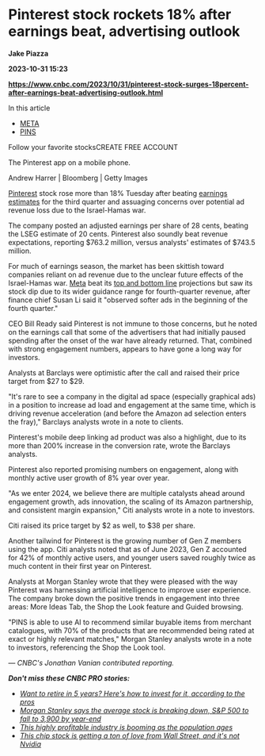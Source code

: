# Pinterest stock rockets 18% after earnings beat, advertising outlook
**Jake Piazza**

**2023-10-31 15:23**

**https://www.cnbc.com/2023/10/31/pinterest-stock-surges-18percent-after-earnings-beat-advertising-outlook.html**

In this article

*   [META](https://www.cnbc.com/quotes/META)
*   [PINS](https://www.cnbc.com/quotes/PINS)

Follow your favorite stocksCREATE FREE ACCOUNT

The Pinterest app on a mobile phone.

Andrew Harrer | Bloomberg | Getty Images

[Pinterest](https://www.cnbc.com/quotes/PINS/) stock rose more than 18% Tuesday after beating [earnings estimates](https://www.cnbc.com/2023/10/30/pinterest-pins-q3-earnings-report-2023.html) for the third quarter and assuaging concerns over potential ad revenue loss due to the Israel-Hamas war.

The company posted an adjusted earnings per share of 28 cents, beating the LSEG estimate of 20 cents. Pinterest also soundly beat revenue expectations, reporting $763.2 million, versus analysts' estimates of $743.5 million.

For much of earnings season, the market has been skittish toward companies reliant on ad revenue due to the unclear future effects of the Israel-Hamas war. [Meta](https://www.cnbc.com/quotes/META/) beat its [top and bottom line](https://www.cnbc.com/2023/10/25/meta-earnings-q3-2023.html) projections but saw its stock dip due to its wider guidance range for fourth-quarter revenue, after finance chief Susan Li said it "observed softer ads in the beginning of the fourth quarter."

CEO Bill Ready said Pinterest is not immune to those concerns, but he noted on the earnings call that some of the advertisers that had initially paused spending after the onset of the war have already returned. That, combined with strong engagement numbers, appears to have gone a long way for investors.

Analysts at Barclays were optimistic after the call and raised their price target from $27 to $29.

"It's rare to see a company in the digital ad space (especially graphical ads) in a position to increase ad load and engagement at the same time, which is driving revenue acceleration (and before the Amazon ad selection enters the fray)," Barclays analysts wrote in a note to clients.

Pinterest's mobile deep linking ad product was also a highlight, due to its more than 200% increase in the conversion rate, wrote the Barclays analysts.

Pinterest also reported promising numbers on engagement, along with monthly active user growth of 8% year over year.

"As we enter 2024, we believe there are multiple catalysts ahead around engagement growth, ads innovation, the scaling of its Amazon partnership, and consistent margin expansion," Citi analysts wrote in a note to investors.

Citi raised its price target by $2 as well, to $38 per share.

Another tailwind for Pinterest is the growing number of Gen Z members using the app. Citi analysts noted that as of June 2023, Gen Z accounted for 42% of monthly active users, and younger users saved roughly twice as much content in their first year on Pinterest.

Analysts at Morgan Stanley wrote that they were pleased with the way Pinterest was harnessing artificial intelligence to improve user experience. The company broke down the positive trends in engagement into three areas: More Ideas Tab, the Shop the Look feature and Guided browsing.

"PINS is able to use AI to recommend similar buyable items from merchant catalogues, with 70% of the products that are recommended being rated at exact or highly relevant matches," Morgan Stanley analysts wrote in a note to investors, referencing the Shop the Look tool.

_— CNBC's Jonathan Vanian contributed reporting._  
  
_**Don't miss these CNBC PRO stories:**_

*   [_Want to retire in 5 years? Here's how to invest for it, according to the pros_](https://www.cnbc.com/2023/10/16/want-to-retire-in-5-years-heres-how-to-invest-for-it-according-to-the-pros.html)
*   [_Morgan Stanley says the average stock is breaking down, S&P 500 to fall to 3,900 by year-end_](https://www.cnbc.com/2023/10/16/morgan-stanley-says-the-average-stock-is-breaking-down-sp-500-to-fall-to-3900-by-year-end-.html)
*   [_This highly profitable industry is booming as the population ages_](https://www.cnbc.com/2023/10/15/this-highly-profitable-industry-is-booming-as-the-population-ages.html)
*   [_This chip stock is getting a ton of love from Wall Street, and it's not Nvidia_](https://www.cnbc.com/2023/10/20/the-chip-stock-is-getting-a-ton-of-love-from-wall-street-and-its-not-nvidia.html)
